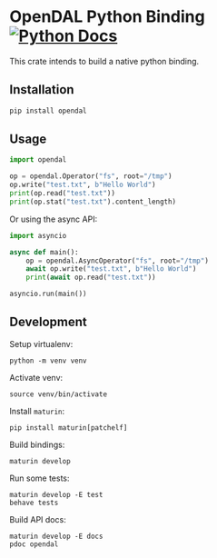 # OpenDAL Python Binding [![Python Docs](https://img.shields.io/badge/docs-python-brightgreen)](https://opendal.apache.org/docs/python/opendal.html)

This crate intends to build a native python binding.

## Installation

```bash
pip install opendal
```

## Usage

```python
import opendal

op = opendal.Operator("fs", root="/tmp")
op.write("test.txt", b"Hello World")
print(op.read("test.txt"))
print(op.stat("test.txt").content_length)
```

Or using the async API:

```python
import asyncio

async def main():
    op = opendal.AsyncOperator("fs", root="/tmp")
    await op.write("test.txt", b"Hello World")
    print(await op.read("test.txt"))

asyncio.run(main())
```

## Development

Setup virtualenv:

```shell
python -m venv venv
```

Activate venv:

```shell
source venv/bin/activate
````

Install `maturin`:

```shell
pip install maturin[patchelf]
```

Build bindings:

```shell
maturin develop
```

Run some tests:

```shell
maturin develop -E test
behave tests
```

Build API docs:

```shell
maturin develop -E docs
pdoc opendal
```
